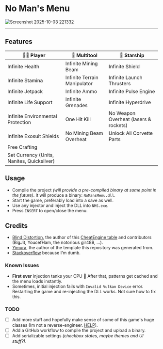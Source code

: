 # No Man's Menu

![Screenshot 2025-10-03 221332](https://github.com/user-attachments/assets/5d4332de-e7aa-45c0-b444-c21731e2d8b4)

___

## Features

| 🧑‍🚀 Player | 🔫 Multitool | 🚀 Starship |
| ----------- | ----------- | ---------- |
| Infinite Health | Infinite Mining Beam | Infinite Shield |
| Infinite Stamina | Infinite Terrain Manipulator | Infinite Launch Thrusters |
| Infinite Jetpack | Infinite Ammo | Infinite Pulse Engine |
| Infinite Life Support | Infinite Grenades | Infinite Hyperdrive |
| Infinite Environmental Protection | One Hit Kill | No Weapon Overheat (lasers & rockets) |
| Infinite Exosuit Shields | No Mining Beam Overheat | Unlock All Corvette Parts |
| Free Crafting |  |  |
| Set Currency (Units, Nanites, Quicksilver) |  |  |

## Usage

- Compile the project *(will provide a pre-compiled binary at some point in the future)*. It will produce a binary: `NoMansMenu.dll`.
- Start the game, preferably load into a save as well.
- Use any injector and inject the DLL into `NMS.exe`.
- Press `INSERT` to open/close the menu.

## Credits

- [Blind Distortion](https://fearlessrevolution.com/memberlist.php?mode=viewprofile&u=107792&sid=6e14b7672f349c049f08797d36849609), the author of this [CheatEngine table](https://fearlessrevolution.com/viewtopic.php?t=30442) and contributors (BigJit, YoucefHam, the notorious gir489, ...).
- [Yimura](https://github.com/Yimura), the author of the template this repository was generated from.
- [Stackoverflow](https://stackoverflow.com) because I'm dumb.

### Known Issues

- **First ever** injection tanks your CPU 🥴 After that, patterns get cached and the menu loads instantly.
- Sometimes, initial injection fails with `Invalid Vulkan Device` error. Restarting the game and re-injecting the DLL works. Not sure how to fix this.

### TODO

- [ ] Add more stuff and hopefully make sense of some of this game's huge classes (Im not a reverse-engineer. [HELP](https://www.youtube.com/watch?v=zw8TCw42hZo)).
- [ ] Add a GitHub workflow to compile the project and upload a binary.
- [ ] Add serializable settings *(checkbox states, maybe themes and UI stuff?)*.
